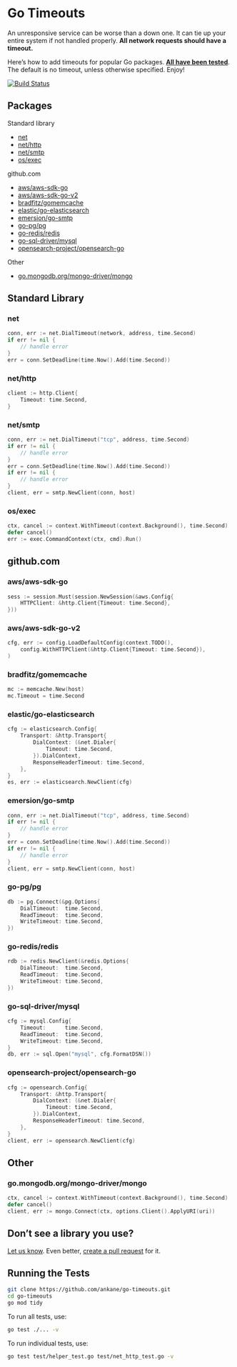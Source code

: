 # Go Timeouts

An unresponsive service can be worse than a down one. It can tie up your entire system if not handled properly. **All network requests should have a timeout.**

Here’s how to add timeouts for popular Go packages. **[All have been tested](test)**. The default is no timeout, unless otherwise specified. Enjoy!

[![Build Status](https://github.com/ankane/go-timeouts/workflows/build/badge.svg?branch=master)](https://github.com/ankane/go-timeouts/actions)

## Packages

Standard library

- [net](#net)
- [net/http](#nethttp)
- [net/smtp](#netsmtp)
- [os/exec](#osexec)

github.com

- [aws/aws-sdk-go](#awsaws-sdk-go)
- [aws/aws-sdk-go-v2](#awsaws-sdk-go-v2)
- [bradfitz/gomemcache](#bradfitzgomemcache)
- [elastic/go-elasticsearch](#elasticgo-elasticsearch)
- [emersion/go-smtp](#emersiongo-smtp)
- [go-pg/pg](#go-pgpg)
- [go-redis/redis](#go-redisredis)
- [go-sql-driver/mysql](#go-sql-drivermysql)
- [opensearch-project/opensearch-go](#opensearch-projectopensearch-go)

Other

- [go.mongodb.org/mongo-driver/mongo](#go-mongodb-orgmongo-drivermongo)

## Standard Library

### net

```go
conn, err := net.DialTimeout(network, address, time.Second)
if err != nil {
    // handle error
}
err = conn.SetDeadline(time.Now().Add(time.Second))
```

### net/http

```go
client := http.Client{
    Timeout: time.Second,
}
```

### net/smtp

```go
conn, err := net.DialTimeout("tcp", address, time.Second)
if err != nil {
    // handle error
}
err = conn.SetDeadline(time.Now().Add(time.Second))
if err != nil {
    // handle error
}
client, err = smtp.NewClient(conn, host)
```

### os/exec

```go
ctx, cancel := context.WithTimeout(context.Background(), time.Second)
defer cancel()
err := exec.CommandContext(ctx, cmd).Run()
```

## github.com

### aws/aws-sdk-go

```go
sess := session.Must(session.NewSession(&aws.Config{
    HTTPClient: &http.Client{Timeout: time.Second},
}))
```

### aws/aws-sdk-go-v2

```go
cfg, err := config.LoadDefaultConfig(context.TODO(),
    config.WithHTTPClient(&http.Client{Timeout: time.Second}),
)
```

### bradfitz/gomemcache

```go
mc := memcache.New(host)
mc.Timeout = time.Second
```

### elastic/go-elasticsearch

```go
cfg := elasticsearch.Config{
    Transport: &http.Transport{
        DialContext: (&net.Dialer{
            Timeout: time.Second,
        }).DialContext,
        ResponseHeaderTimeout: time.Second,
    },
}
es, err := elasticsearch.NewClient(cfg)
```

### emersion/go-smtp

```go
conn, err := net.DialTimeout("tcp", address, time.Second)
if err != nil {
    // handle error
}
err = conn.SetDeadline(time.Now().Add(time.Second))
if err != nil {
    // handle error
}
client, err = smtp.NewClient(conn, host)
```

### go-pg/pg

```go
db := pg.Connect(&pg.Options{
    DialTimeout:  time.Second,
    ReadTimeout:  time.Second,
    WriteTimeout: time.Second,
})
```

### go-redis/redis

```go
rdb := redis.NewClient(&redis.Options{
    DialTimeout:  time.Second,
    ReadTimeout:  time.Second,
    WriteTimeout: time.Second,
})
```

### go-sql-driver/mysql

```go
cfg := mysql.Config{
    Timeout:      time.Second,
    ReadTimeout:  time.Second,
    WriteTimeout: time.Second,
}
db, err := sql.Open("mysql", cfg.FormatDSN())
```

### opensearch-project/opensearch-go

```go
cfg := opensearch.Config{
    Transport: &http.Transport{
        DialContext: (&net.Dialer{
            Timeout: time.Second,
        }).DialContext,
        ResponseHeaderTimeout: time.Second,
    },
}
client, err := opensearch.NewClient(cfg)
```

## Other

### go.mongodb.org/mongo-driver/mongo

```go
ctx, cancel := context.WithTimeout(context.Background(), time.Second)
defer cancel()
client, err := mongo.Connect(ctx, options.Client().ApplyURI(uri))
```

## Don’t see a library you use?

[Let us know](https://github.com/ankane/go-timeouts/issues/new). Even better, [create a pull request](https://github.com/ankane/go-timeouts/pulls) for it.

## Running the Tests

```sh
git clone https://github.com/ankane/go-timeouts.git
cd go-timeouts
go mod tidy
```

To run all tests, use:

```sh
go test ./... -v
```

To run individual tests, use:

```sh
go test test/helper_test.go test/net_http_test.go -v
```
